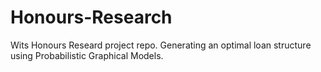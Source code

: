 # Honours-Research
Wits Honours Researd project repo. Generating an optimal loan structure using Probabilistic Graphical Models.
